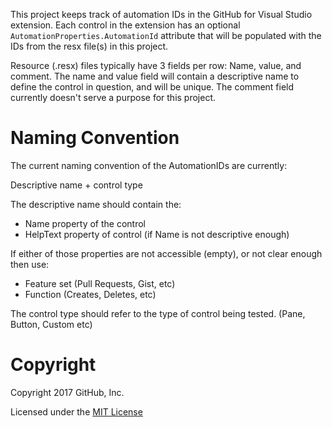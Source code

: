 This project keeps track of automation IDs in the GitHub for Visual Studio extension. Each control in the extension has an optional `AutomationProperties.AutomationId` attribute that will be populated with the IDs from the resx file(s) in this project.


Resource (.resx) files typically have 3 fields per row: Name, value, and comment. The name and value field will contain a descriptive name to define the control in question, and will be unique. The comment field currently
doesn't serve a purpose for this project.

# Naming Convention
 The current naming convention of the AutomationIDs are currently:

 Descriptive name + control type

The descriptive name should contain the:

- Name property of the control
- HelpText property of control (if Name is not descriptive enough)

If either of those properties are not accessible (empty), or not clear enough then use:
- Feature set (Pull Requests, Gist, etc)
- Function (Creates, Deletes, etc)

The control type should refer to the type of control being tested. (Pane, Button, Custom etc)

# Copyright

Copyright 2017 GitHub, Inc.

Licensed under the [MIT License]()
